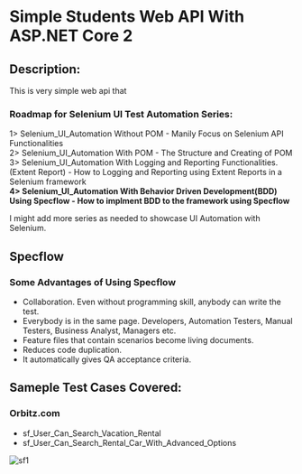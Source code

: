 # Simple Students Web API With ASP.NET Core 2
## Description:
This is very simple web api that

### Roadmap for Selenium UI Test Automation Series:
1> Selenium_UI_Automation Without POM - Manily Focus on Selenium API Functionalities  
2> Selenium_UI_Automation With POM - The Structure and Creating of POM  
3> Selenium_UI_Automation With Logging and Reporting Functionalities.(Extent Report) - How to Logging and Reporting using Extent Reports in a Selenium framework     
**4> Selenium_UI_Automation With Behavior Driven Development(BDD) Using Specflow - How to implment BDD to the framework using Specflow**

I might add more series as needed to showcase UI Automation with Selenium.  

## Specflow
### Some Advantages of Using Specflow
* Collaboration. Even without programming skill, anybody can write the test.
* Everybody is in the same page. Developers, Automation Testers, Manual Testers, Business Analyst, Managers etc.
* Feature files that contain scenarios become living documents. 
* Reduces code duplication.
* It automatically gives QA acceptance criteria.
 
## Sameple Test Cases Covered:
### Orbitz.com
* sf_User_Can_Search_Vacation_Rental
* sf_User_Can_Search_Rental_Car_With_Advanced_Options

![sf1](https://user-images.githubusercontent.com/25840262/39570297-b5ee827e-4e7c-11e8-832b-0a39ecc039a7.PNG)
